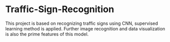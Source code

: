 # Traffic-Sign-Recognition
This project is based on recognizing traffic signs using CNN, supervised learning method is applied. Further image recognition and data visualization is also the prime features of this model. 
